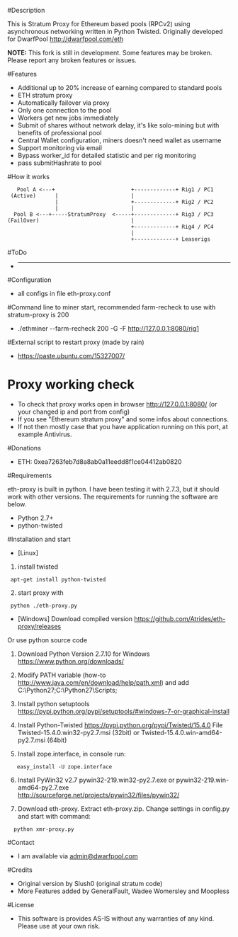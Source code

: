 #Description

This is Stratum Proxy for Ethereum based pools (RPCv2) using asynchronous networking written in Python Twisted.
Originally developed for DwarfPool http://dwarfpool.com/eth

**NOTE:** This fork is still in development. Some features may be broken. Please report any broken features or issues.


#Features

* Additional up to 20% increase of earning compared to standard pools
* ETH stratum proxy
* Automatically failover via proxy
* Only one connection to the pool
* Workers get new jobs immediately
* Submit of shares without network delay, it's like solo-mining but with benefits of professional pool
* Central Wallet configuration, miners doesn't need wallet as username
* Support monitoring via email
* Bypass worker_id for detailed statistic and per rig monitoring
* pass submitHashrate to pool

#How it works
```
   Pool A <---+                        +-------------+ Rig1 / PC1
 (Active)      |                       |
               |                       +-------------+ Rig2 / PC2
               |                       |
  Pool B <---+-----StratumProxy  <-----+-------------+ Rig3 / PC3
(FailOver)                             |
                                       +-------------+ Rig4 / PC4
                                       |
                                       +-------------+ Leaserigs
```

#ToDo

* ---


#Configuration

* all configs in file  eth-proxy.conf


#Command line to miner start, recommended farm-recheck to use with stratum-proxy is 200

* ./ethminer --farm-recheck 200 -G -F http://127.0.0.1:8080/rig1


#External script to restart proxy (made by rain)

* https://paste.ubuntu.com/15327007/


# Proxy working check

* To check that proxy works open in browser http://127.0.0.1:8080/ (or your changed ip and port from config)
* If you see "Ethereum stratum proxy" and some infos about connections.
* If not then mostly case that you have application running on this port, at example Antivirus.


#Donations

* ETH:  0xea7263feb7d8a8ab0a11eedd8f1ce04412ab0820


#Requirements

eth-proxy is built in python. I have been testing it with 2.7.3, but it should work with other versions. The requirements for running the software are below.

* Python 2.7+
* python-twisted


#Installation and start

* [Linux]
1) install twisted
```
 apt-get install python-twisted
```

2) start proxy with
```
 python ./eth-proxy.py
```

* [Windows]
Download compiled version
https://github.com/Atrides/eth-proxy/releases

Or use python source code

1) Download Python Version 2.7.10 for Windows
https://www.python.org/downloads/

2) Modify PATH variable (how-to http://www.java.com/en/download/help/path.xml) and add
   C:\Python27;C:\Python27\Scripts;

3) Install python setuptools
https://pypi.python.org/pypi/setuptools/#windows-7-or-graphical-install

4) Install Python-Twisted
https://pypi.python.org/pypi/Twisted/15.4.0
File Twisted-15.4.0.win32-py2.7.msi (32bit) or Twisted-15.4.0.win-amd64-py2.7.msi (64bit)

5) Install zope.interface, in console run:
```
   easy_install -U zope.interface
```
6) Install PyWin32 v2.7
pywin32-219.win32-py2.7.exe or pywin32-219.win-amd64-py2.7.exe
http://sourceforge.net/projects/pywin32/files/pywin32/

7) Download eth-proxy. Extract eth-proxy.zip. Change settings in config.py and start with command:
```
  python xmr-proxy.py
```

#Contact

* I am available via admin@dwarfpool.com

#Credits

* Original version by Slush0 (original stratum code)
* More Features added by GeneralFault, Wadee Womersley and Moopless

#License

* This software is provides AS-IS without any warranties of any kind. Please use at your own risk.
